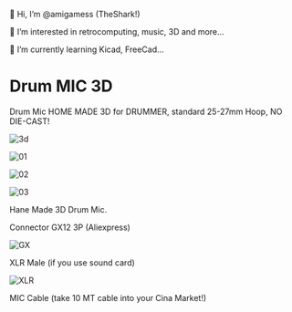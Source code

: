👋 Hi, I’m @amigamess (TheShark!)

👀 I’m interested in retrocomputing, music, 3D and more...

🌱 I’m currently learning Kicad, FreeCad...


# Drum MIC 3D
Drum Mic HOME MADE 3D for DRUMMER, standard 25-27mm Hoop, NO DIE-CAST!

![3d](https://github.com/amigamess/Drum_MIC_3D/assets/82521152/1e11a4cd-c396-47c0-a0bc-5d51930db998)

![01](https://github.com/amigamess/Drum_MIC_3D/assets/82521152/fd9ffa21-8782-4f79-9312-380be83bc97e)

![02](https://github.com/amigamess/Drum_MIC_3D/assets/82521152/dc34dfc2-4d0e-44de-ad22-afb2cb8fe401)

![03](https://github.com/amigamess/Drum_MIC_3D/assets/82521152/cbc45bdd-188d-4376-a487-72b7dc6a7456)

Hane Made 3D Drum Mic.

Connector GX12 3P (Aliexpress)

![GX](https://github.com/amigamess/Drum_MIC_3D/assets/82521152/abdb7b7a-16f7-4c13-bf8e-101694328b6d)

XLR Male (if you use sound card)

![XLR](https://github.com/amigamess/Drum_MIC_3D/assets/82521152/c583a787-3f05-46d8-be56-b583e4c14b5f)

MIC Cable (take 10 MT cable into your Cina Market!)






